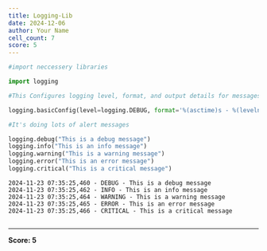 ```yaml
---
title: Logging-Lib
date: 2024-12-06
author: Your Name
cell_count: 7
score: 5
---
```


```python
#import neccessery libraries
```


```python
import logging
```


```python
#This Configures logging level, format, and output details for messages.
```


```python
logging.basicConfig(level=logging.DEBUG, format='%(asctime)s - %(levelname)s - %(message)s')
```


```python
#It's doing lots of alert messages
```


```python
logging.debug("This is a debug message")
logging.info("This is an info message")
logging.warning("This is a warning message")
logging.error("This is an error message")
logging.critical("This is a critical message")
```

    2024-11-23 07:35:25,460 - DEBUG - This is a debug message
    2024-11-23 07:35:25,462 - INFO - This is an info message
    2024-11-23 07:35:25,464 - WARNING - This is a warning message
    2024-11-23 07:35:25,465 - ERROR - This is an error message
    2024-11-23 07:35:25,466 - CRITICAL - This is a critical message



```python

```


---
**Score: 5**
